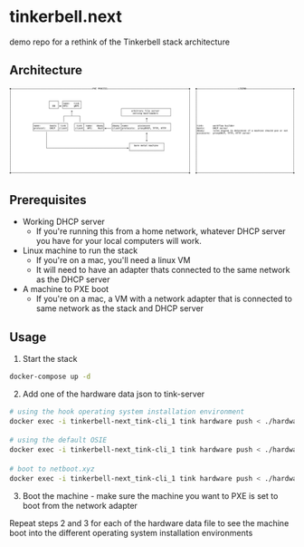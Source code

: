 # tinkerbell.next

demo repo for a rethink of the Tinkerbell stack architecture

## Architecture

![arch](./architecture.png#1)

## Prerequisites

* Working DHCP server
  * If you're running this from a home network, whatever DHCP server you have for your local computers will work.
* Linux machine to run the stack
  * If you're on a mac, you'll need a linux VM
  * It will need to have an adapter thats connected to the same network as the DHCP server
* A machine to PXE boot
  * If you're on a mac, a VM with a network adapter that is connected to same network as the stack and DHCP server

## Usage

1. Start the stack

```bash
docker-compose up -d
```

2. Add one of the hardware data json to tink-server

```bash
# using the hook operating system installation environment
docker exec -i tinkerbell-next_tink-cli_1 tink hardware push < ./hardware-data/hook.json

# using the default OSIE
docker exec -i tinkerbell-next_tink-cli_1 tink hardware push < ./hardware-data/osie.json

# boot to netboot.xyz
docker exec -i tinkerbell-next_tink-cli_1 tink hardware push < ./hardware-data/netboot-xyz.json
```

3. Boot the machine - make sure the machine you want to PXE is set to boot from the network adapter

Repeat steps 2 and 3 for each of the hardware data file to see the machine boot into the different operating system installation environments
